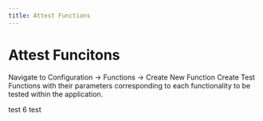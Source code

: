 ```yaml
---
title: Attest Functions
---
```

# Attest Funcitons

Navigate to Configuration -> Functions -> Create New Function
Create Test Functions with their parameters corresponding to each functionality to be tested within the application.

test 6 test